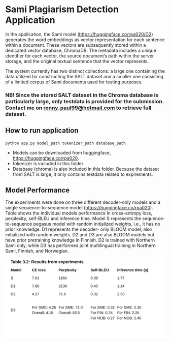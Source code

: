 # Sami Plagiarism Detection Application

In the application, the Sami model (https://huggingface.co/rpa020/D2) generates the word embeddings as vector
representation for each sentence within a document. These vectors are subsequently stored within a dedicated vector database, ChromaDB. The metadata includes a unique identifier for each vector, the source document’s
path within the server storage, and the original textual sentence that the vector
represents. 

The system currently has two distinct collections: a large one containing the data
utilized for constructing the SALT dataset and a smaller one consisting of a
limited corpus of Sami documents used for testing purposes. 

### NB! Since the stored SALT dataset in the Chroma database is particularly large, only testdata is provided for the submission. Contact me on ronny_paul99@hotmail.com to retrieve full dataset.

## How to run application

`python app.py model_path tokenizer_path database_path`

* Models can be downloaded from huggingface, https://huggingface.co/rpa020.
* tokenizer is included in this folder
* Database (chroma) is also included in this folder. Because the dataset from SALT is large, it only contains testdata related to expirements.



## Model Performance

The experiments were done on three different decoder-only models and a
single sequence-to-sequence model (https://huggingface.co/rpa020). Table shows the individual models
performance in cross-entropy loss, perplexity, self-BLEU and inference time.
Model S represents the sequence-to-sequence pegasus model with random
initialized weights, i.e., it has no prior knowledge. D1 represents the decoder-
only BLOOM model, also initialized with random weights. D2 and D3 are also
BLOOM models but have prior pretraining knowledge in Finnish. D2 is trained
with Northern Sami only, while D3 has performed joint multilingual training
in Northern Sami, Finnish, and Norwegian.

![Results Table](results_table.svg)
